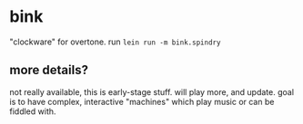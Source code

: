 # bink

"clockware" for overtone.  run `lein run -m bink.spindry`

## more details?

not really available, this is early-stage stuff. will play more, and update.  goal is to have complex, interactive "machines" which play music or can be fiddled with.
